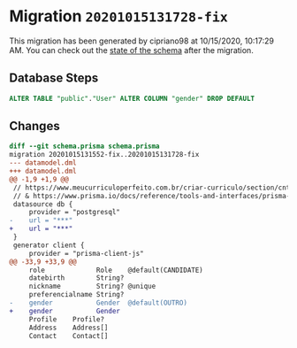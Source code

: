 # Migration `20201015131728-fix`

This migration has been generated by cipriano98 at 10/15/2020, 10:17:29 AM.
You can check out the [state of the schema](./schema.prisma) after the migration.

## Database Steps

```sql
ALTER TABLE "public"."User" ALTER COLUMN "gender" DROP DEFAULT
```

## Changes

```diff
diff --git schema.prisma schema.prisma
migration 20201015131552-fix..20201015131728-fix
--- datamodel.dml
+++ datamodel.dml
@@ -1,9 +1,9 @@
 // https://www.meucurriculoperfeito.com.br/criar-curriculo/section/cntc
 // & https://www.prisma.io/docs/reference/tools-and-interfaces/prisma-schema/relations
 datasource db {
     provider = "postgresql"
-    url = "***"
+    url = "***"
 }
 generator client {
     provider = "prisma-client-js"
@@ -33,9 +33,9 @@
     role             Role    @default(CANDIDATE)
     datebirth        String?
     nickname         String? @unique
     preferencialname String?
-    gender           Gender  @default(OUTRO)
+    gender           Gender
     Profile    Profile?
     Address    Address[]
     Contact    Contact[]
```


